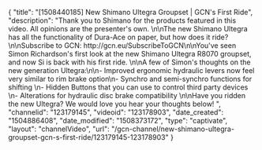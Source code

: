{
    "title": "[1508440185] New Shimano Ultegra Groupset | GCN's First Ride",
    "description": "Thank you to Shimano for the products featured in this video. All opinions are the presenter's own. \n\nThe new Shimano Ultegra has all the functionality of Dura-Ace on paper, but how does it ride?\n\nSubscribe to GCN: http:\/\/gcn.eu\/SubscribeToGCN\n\nYou've seen Simon Richardson's first look at the new Shimano Ultegra R8070 groupset, and now Si is back with his first ride. \n\nA few of Simon's thoughts on the new generation Ultegra:\n\n- Improved ergonomic hydraulic levers now feel very similar to rim brake option\n- Synchro and semi-synchro functions for shifting \n- Hidden Buttons that you can use to control third party devices \n- Alterations for hydraulic disc brake compatibility \n\nHave you ridden the new Ultegra? We would love you hear your thoughts below! ",
    "channelid": "123179145",
    "videoid": "123178903",
    "date_created": "1504886408",
    "date_modified": "1508373172",
    "type": "captivate",
    "layout": "channelVideo",
    "url": "\/gcn-channel\/new-shimano-ultegra-groupset-gcn-s-first-ride\/123179145-123178903"
}